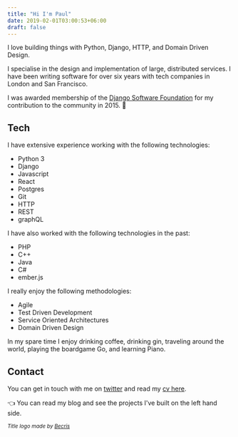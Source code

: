 ```yaml
---
title: "Hi I'm Paul"
date: 2019-02-01T03:00:53+06:00
draft: false
---
```


I love building things with Python, Django, HTTP, and Domain Driven Design.

I specialise in the design and implementation of large, distributed services. I have been writing software for over six years with tech companies in London and San Francisco.

I was awarded membership of the [Django Software Foundation](https://www.djangoproject.com/foundation/) for my contribution to the community in 2015. 💚

## Tech

I have extensive experience working with the following technologies:

- Python 3
- Django
- Javascript
- React
- Postgres
- Git
- HTTP
- REST
- graphQL

I have also worked with the following technologies in the past:

- PHP
- C++
- Java
- C#
- ember.js

I really enjoy the following methodologies:

- Agile
- Test Driven Development
- Service Oriented Architectures
- Domain Driven Design

In my spare time I enjoy drinking coffee, drinking gin, traveling around the world, playing the boardgame Go, and learning Piano.

## Contact

You can get in touch with me on [twitter](https://twitter.com/phalt_) and read my [cv here](https://stackoverflow.com/cv/phalt).

👈 You can read my blog and see the projects I've built on the left hand side.

<small>_Title logo made by [Becris](https://www.flaticon.com/authors/becris)_</small>
